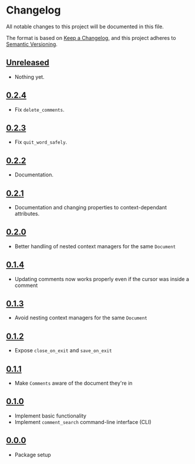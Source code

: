 # Changelog

All notable changes to this project will be documented in this file.

The format is based on [Keep a Changelog](https://keepachangelog.com/en/1.0.0/),
and this project adheres to [Semantic Versioning](https://semver.org/spec/v2.0.0.html).

## [Unreleased]

- Nothing yet.

## [0.2.4]

- Fix `delete_comments`.

## [0.2.3]

- Fix `quit_word_safely`.

## [0.2.2]

- Documentation.

## [0.2.1]

- Documentation and changing properties to context-dependant attributes.

## [0.2.0]

- Better handling of nested context managers for the same `Document`

## [0.1.4]

- Updating comments now works properly even if the cursor was inside a comment

## [0.1.3]

- Avoid nesting context managers for the same `Document`

## [0.1.2]

- Expose `close_on_exit` and `save_on_exit`

## [0.1.1]

- Make `Comments` aware of the document they're in

## [0.1.0]

- Implement basic functionality
- Implement `comment_search` command-line interface (CLI)

## [0.0.0]

- Package setup

[Unreleased]: https://github.com/blakeNaccarato/docxrev/compare/0.2.4...develop
[0.2.4]: https://github.com/blakeNaccarato/docxrev/releases/tag/0.2.4
[0.2.3]: https://github.com/blakeNaccarato/docxrev/releases/tag/0.2.3
[0.2.2]: https://github.com/blakeNaccarato/docxrev/releases/tag/0.2.2
[0.2.1]: https://github.com/blakeNaccarato/docxrev/releases/tag/0.2.1
[0.2.0]: https://github.com/blakeNaccarato/docxrev/releases/tag/0.2.0
[0.1.4]: https://github.com/blakeNaccarato/docxrev/releases/tag/0.1.4
[0.1.3]: https://github.com/blakeNaccarato/docxrev/releases/tag/0.1.3
[0.1.2]: https://github.com/blakeNaccarato/docxrev/releases/tag/0.1.2
[0.1.1]: https://github.com/blakeNaccarato/docxrev/releases/tag/0.1.1
[0.1.0]: https://github.com/blakeNaccarato/docxrev/releases/tag/0.1.0
[0.0.0]: https://github.com/blakeNaccarato/docxrev/releases/tag/0.0.0
